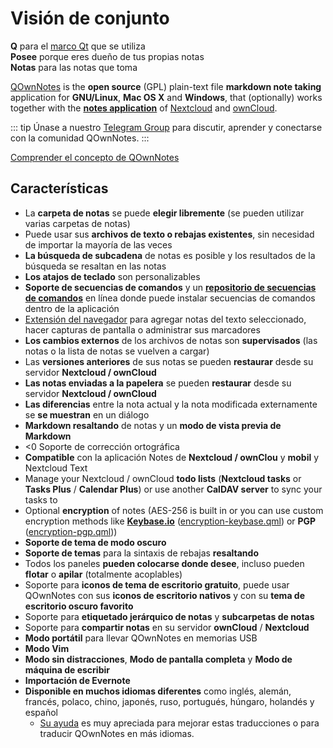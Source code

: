 # Visión de conjunto

<template>
<v-carousel cycle show-arrows-on-hover>
  <v-carousel-item>
    <img src="/screenshots/screenshot.png" alt="QOwnNotes screenshot" />
    <div class="sheet">
      Edit your notes with markdown highlighting, colored tags and subfolders
    </div>
  </v-carousel-item>
  <v-carousel-item>
    <img src="/screenshots/screenshot-minimal.png" alt="Minimal view" />
    <div class="sheet">
      Minimal default user interface that can be stripped even more
    </div>
  </v-carousel-item>
  <v-carousel-item>
    <img src="/screenshots/screenshot-vertical.png" alt="Vertical view" />
    <div class="sheet">
      Vea sus notas en una vista de rebaja vertical moviendo los paneles
    </div>
  </v-carousel-item>
  <v-carousel-item>
    <img src="/screenshots/screenshot-portable-mode.png" alt="Modo portátil" />
    <div class="sheet">
      Modo portátil para memorias USB
    </div>
  </v-carousel-item>
  <v-carousel-item>
    <img src="/screenshots/screenshot-1col.png" alt="Una columna" />
    <div class="sheet">
      Todos los paneles se pueden colocar donde quieras
    </div>
  </v-carousel-item>
  <v-carousel-item>
    <img src="/screenshots/screenshot-darkmode.png" alt="screenshot darkmode" />
    <div class="sheet">
      Modo oscuro
    </div>
  </v-carousel-item>
  <v-carousel-item>
    <img src="/screenshots/screenshot-distraction-free-mode.png" alt="screenshot-distraction-free-mode" />
    <div class="sheet">
      Modo sin distracciones
    </div>
  </v-carousel-item>
  <v-carousel-item>
    <img src="/screenshots/screenshot-encrypted-note-decrypted.png" alt="Cifrado de notas" />
    <div class="sheet">
      Cifrado de notas AES opcional (también programable)
    </div>
  </v-carousel-item>
  <v-carousel-item>
    <img src="/screenshots/screenshot-encrypted-note.png" alt="Nota cifrada" />
    <div class="sheet">
      Las notas cifradas siguen siendo texto
    </div>
  </v-carousel-item>
  <v-carousel-item>
    <img src="/screenshots/screenshot-diff.png" alt="screenshot diff" />
    <div class="sheet">
      Muestre la diferencia entre notas cuando se cambió externamente
    </div>
  </v-carousel-item>
  <v-carousel-item>
    <img src="/screenshots/screenshot-export-print.png" alt="screenshot-export-print" />
    <div class="sheet">
      Nota Exportación e impresión de PDF
    </div>
  </v-carousel-item>
  <v-carousel-item>
    <img src="/screenshots/screenshot-freedesktop-theme.png" alt="screenshot-freedesktop-theme" />
    <div class="sheet">
      Icons via Freedesktop theme
    </div>
  </v-carousel-item>
  <v-carousel-item>
    <img src="/screenshots/screenshot-other-workspace.png" alt="screenshot-other-workspace" />
    <div class="sheet">
      Puedes tener diferentes espacios de trabajo
    </div>
  </v-carousel-item>
  <v-carousel-item>
    <img src="/screenshots/screenshot-qml.png" alt="screenshot-qml" />
    <div class="sheet">
      Scriptable
    </div>
  </v-carousel-item>
  <v-carousel-item>
    <img src="/screenshots/screenshot-russian.png" alt="screenshot-russian" />
    <div class="sheet">
      Traducido a muchos idiomas
    </div>
  </v-carousel-item>
  <v-carousel-item>
    <img src="/screenshots/screenshot-search-in-all-notes.png" alt="screenshot-search-in-all-notes" />
    <div class="sheet">
      Buscar en todas las notas
    </div>
  </v-carousel-item>
  <v-carousel-item>
    <img src="/screenshots/screenshot-search-in-current-note.png" alt="screenshot-search-in-current-note" />
    <div class="sheet">
      Buscar en la nota actual
    </div>
  </v-carousel-item>
  <v-carousel-item>
    <img src="/screenshots/screenshot-settings-note-folders.png" alt="screenshot-settings-note-folders" />
    <div class="sheet">
      Capaz de usar múltiples carpetas de notas
    </div>
  </v-carousel-item>
  <v-carousel-item>
    <img src="/screenshots/screenshot-todo.png" alt="screenshot-todo" />
    <div class="sheet">
      Administre sus listas de Todo a través de CalDAV
    </div>
  </v-carousel-item>
  <v-carousel-item>
    <img src="/screenshots/screenshot-trash.png" alt="screenshot-trash" />
    <div class="sheet">
      Administre las notas enviadas a la papelera en su servidor Nextcloud
    </div>
  </v-carousel-item>
  <v-carousel-item>
    <img src="/screenshots/screenshot-versioning.png" alt="screenshot-versioning" />
    <div class="sheet">
      Administre las versiones de sus notas en su servidor Nextcloud
    </div>
  </v-carousel-item>
</v-carousel>
</template>

<v-divider />

**Q** para el [marco Qt](https://www.qt.io/) que se utiliza  
**Posee** porque eres dueño de tus propias notas  
**Notas** para las notas que toma

<v-divider />

[QOwnNotes](https://www.qownnotes.org/) is the **open source** (GPL) plain-text file **markdown note taking** application for **GNU/Linux**, **Mac OS X** and **Windows**, that (optionally) works together with the [**notes application**](https://github.com/nextcloud/notes) of [Nextcloud](https://nextcloud.com/) and [ownCloud](https://owncloud.org/).

::: tip
Únase a nuestro [Telegram Group](https://t.me/QOwnNotes) para discutir, aprender y conectarse con la comunidad QOwnNotes.
:::

[Comprender el concepto de QOwnNotes](concept.md)

## Características

- La **carpeta de notas** se puede **elegir libremente** (se pueden utilizar varias carpetas de notas)
- Puede usar sus **archivos de texto o rebajas existentes**, sin necesidad de importar la mayoría de las veces
- **La búsqueda de subcadena** de notas es posible y los resultados de la búsqueda se resaltan en las notas
- **Los atajos de teclado** son personalizables
- **Soporte de secuencias de comandos** y un [**repositorio de secuencias de comandos**](https://github.com/qownnotes/scripts) en línea donde puede instalar secuencias de comandos dentro de la aplicación
- [Extensión del navegador](browser-extension.md) para agregar notas del texto seleccionado, hacer capturas de pantalla o administrar sus marcadores
- **Los cambios externos** de los archivos de notas son **supervisados** (las notas o la lista de notas se vuelven a cargar)
- Las **versiones anteriores** de sus notas se pueden **restaurar** desde su servidor **Nextcloud / ownCloud**
- **Las notas enviadas a la papelera** se pueden **restaurar** desde su servidor **Nextcloud / ownCloud**
- **Las diferencias** entre la nota actual y la nota modificada externamente se **se muestran** en un diálogo
- **Markdown resaltando** de notas y un **modo de vista previa de Markdown**
- <0 Soporte de corrección ortográfica</strong></a>
- **Compatible** con la aplicación Notes de **Nextcloud / ownClou** y **mobil** y Nextcloud Text
- Manage your Nextcloud / ownCloud **todo lists** (**Nextcloud tasks** or **Tasks Plus** / **Calendar Plus**) or use another **CalDAV server** to sync your tasks to
- Optional **encryption** of notes (AES-256 is built in or you can use custom encryption methods like **[Keybase.io](https://keybase.io/)** ([encryption-keybase.qml](https://github.com/pbek/QOwnNotes/blob/develop/doc/scripting/encryption-keybase.qml)) or **PGP** ([encryption-pgp.qml](https://github.com/pbek/QOwnNotes/blob/develop/doc/scripting/encryption-pgp.qml)))
- **Soporte de tema de modo oscuro**
- **Soporte de temas** para la sintaxis de rebajas **resaltando**
- Todos los paneles **pueden colocarse donde desee**, incluso pueden **flotar** o **apilar** (totalmente acoplables)
- Soporte para **iconos de tema de escritorio gratuito**, puede usar QOwnNotes con sus **iconos de escritorio nativos** y con su **tema de escritorio oscuro favorito**
- Soporte para **etiquetado jerárquico de notas** y **subcarpetas de notas**
- Soporte para **compartir notas** en su servidor **ownCloud** / **Nextcloud**
- **Modo portátil** para llevar QOwnNotes en memorias USB
- **Modo Vim**
- **Modo sin distracciones**, **Modo de pantalla completa** y **Modo de máquina de escribir**
- **Importación de Evernote**
- **Disponible en muchos idiomas diferentes** como inglés, alemán, francés, polaco, chino, japonés, ruso, portugués, húngaro, holandés y español
  - [Su ayuda](../contributing/translation.md) es muy apreciada para mejorar estas traducciones o para traducir QOwnNotes en más idiomas.

<style>
.sheet {
  position: absolute;
  bottom: 50px;
  background-color: rgba(0,0,0, 0.5);
  color: white;
  text-align: center;
  display: flex;
  align-items:center;
  justify-content:center;
  height: 50px;
  width: 100%;
}

.v-window__next {
  right: 0;
}

@media (max-width: 500px) {
  .v-carousel {
    height: 400px!important;
  }
}

@media (max-width: 350px) {
  .v-carousel {
    height: 250px!important;
  }
}

@media (max-width: 200px) {
  .v-carousel {
    height: 150px!important;
  }
}
</style>

